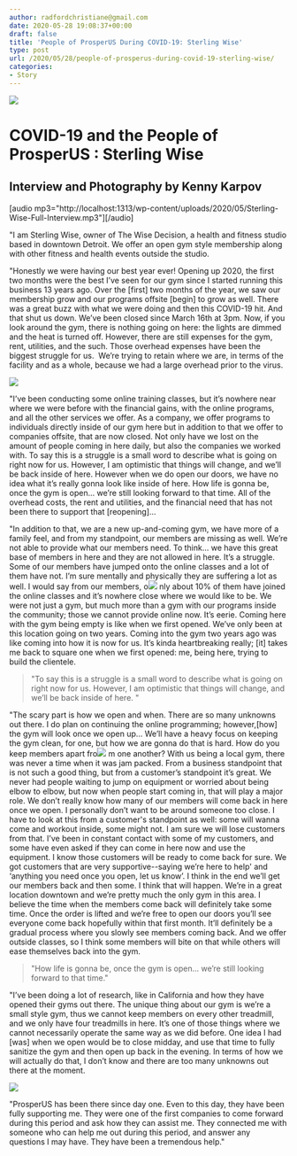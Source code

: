 ```yaml
---
author: radfordchristiane@gmail.com
date: 2020-05-28 19:08:37+00:00
draft: false
title: 'People of ProsperUS During COVID-19: Sterling Wise'
type: post
url: /2020/05/28/people-of-prosperus-during-covid-19-sterling-wise/
categories:
- Story
---
```




![](http://localhost:1313/wp-content/uploads/2020/05/KAR22391_InPixio-300x200.jpg)



# COVID-19 and the People of ProsperUS : Sterling Wise




## Interview and Photography by Kenny Karpov




[audio mp3="http://localhost:1313/wp-content/uploads/2020/05/Sterling-Wise-Full-Interview.mp3"][/audio]



"I am Sterling Wise, owner of The Wise Decision, a health and fitness studio based in downtown Detroit. We offer an open gym style membership along with other fitness and health events outside the studio. 

"Honestly we were having our best year ever! Opening up 2020, the first two months were the best I’ve seen for our gym since I started running this business 13 years ago. Over the [first] two months of the year, we saw our membership grow and our programs offsite [begin] to grow as well. There was a great buzz with what we were doing and then this COVID-19 hit. And that shut us down. We’ve been closed since March 16th at 3pm. Now, if you look around the gym, there is nothing going on here: the lights are dimmed and the heat is turned off. However, there are still expenses for the gym, rent, utilities, and the such. Those overhead expenses have been the biggest struggle for us.  We’re trying to retain where we are, in terms of the facility and as a whole, because we had a large overhead prior to the virus.

![](http://localhost:1313/wp-content/uploads/2020/05/KAR20621_InPixio-300x200.jpg)


"I’ve been conducting some online training classes, but it’s nowhere near where we were before with the financial gains, with the online programs, and all the other services we offer. As a company, we offer programs to individuals directly inside of our gym here but in addition to that we offer to companies offsite, that are now closed. Not only have we lost on the amount of people coming in here daily, but also the companies we worked with. To say this is a struggle is a small word to describe what is going on right now for us. However, I am optimistic that things will change, and we’ll be back inside of here. However when we do open our doors, we have no idea what it’s really gonna look like inside of here. How life is gonna be, once the gym is open... we’re still looking forward to that time. All of the overhead costs, the rent and utilities, and the financial need that has not been there to support that [reopening]...

"In addition to that, we are a new up-and-coming gym, we have more of a family feel, and from my standpoint, our members are missing as well. We’re not able to provide what our members need. To think... we have this great base of members in here and they are not allowed in here. It’s a struggle. Some of our members have jumped onto the online classes and a lot of them have not. I’m sure mentally and physically they are suffering a lot as well. I would say from our members, o![](http://localhost:1313/wp-content/uploads/2020/05/KAR21231_InPixio-300x200.jpg)
nly about 10% of them have joined the online classes and it’s nowhere close where we would like to be. We were not just a gym, but much more than a gym with our programs inside the community; those we cannot provide online now. It’s eerie. Coming here with the gym being empty is like when we first opened. We’ve only been at this location going on two years. Coming into the gym two years ago was like coming into how it is now for us. It’s kinda heartbreaking really; [it] takes me back to square one when we first opened: me, being here, trying to build the clientele.


<blockquote>"To say this is a struggle is a small word to describe what is going on right now for us. However, I am optimistic that things will change, and we’ll be back inside of here. "</blockquote>


"The scary part is how we open and when. There are so many unknowns out there. I do plan on continuing the online programming; however,[how] the gym will look once we open up… We’ll have a heavy focus on keeping the gym clean, for one, but how we are gonna do that is hard. How do you keep members apart fro![](http://localhost:1313/wp-content/uploads/2020/05/KAR20591_InPixio-200x300.jpg)
m one another? With us being a local gym, there was never a time when it was jam packed. From a business standpoint that is not such a good thing, but from a customer’s standpoint it’s great. We never had people waiting to jump on equipment or worried about being elbow to elbow, but now when people start coming in, that will play a major role. We don’t really know how many of our members will come back in here once we open. I personally don’t want to be around someone too close. I have to look at this from a customer's standpoint as well: some will wanna come and workout inside, some might not. I am sure we will lose customers from that. I’ve been in constant contact with some of my customers, and some have even asked if they can come in here now and use the equipment. I know those customers will be ready to come back for sure. We got customers that are very supportive--saying we’re here to help' and ‘anything you need once you open, let us know’. I think in the end we’ll get our members back and then some. I think that will happen. We’re in a great location downtown and we’re pretty much the only gym in this area. I believe the time when the members come back will definitely take some time. Once the order is lifted and we’re free to open our doors you’ll see everyone come back hopefully within that first month. It’ll definitely be a gradual process where you slowly see members coming back. And we offer outside classes, so I think some members will bite on that while others will ease themselves back into the gym. 


<blockquote>"How life is gonna be, once the gym is open... we’re still looking forward to that time."</blockquote>


"I’ve been doing a lot of research, like in California and how they have opened their gyms out there. The unique thing about our gym is we’re a small style gym, thus we cannot keep members on every other treadmill, and we only have four treadmills in here. It’s one of those things where we cannot necessarily operate the same way as we did before. One idea I had [was] when we open would be to close midday, and use that time to fully sanitize the gym and then open up back in the evening. In terms of how we will actually do that, I don’t know and there are too many unknowns out there at the moment. 

![](http://localhost:1313/wp-content/uploads/2020/05/KAR20991_InPixio-300x200.jpg)


"ProsperUS has been there since day one. Even to this day, they have been fully supporting me. They were one of the first companies to come forward during this period and ask how they can assist me. They connected me with someone who can help me out during this period, and answer any questions I may have. They have been a tremendous help."
